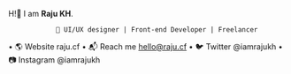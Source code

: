 H!👋 I am **Raju KH**.

                🚀 UI/UX designer | Front-end Developer | Freelancer

• 🌎 Website           raju.cf
• 📬 Reach me          hello@raju.cf
• 🐦 Twitter           @iamrajukh
• 📷 Instagram         @iamrajukh
